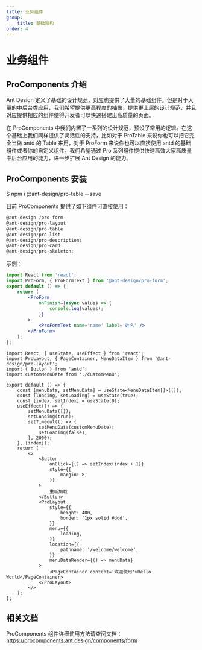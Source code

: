 ```yaml
---
title: 业务组件
group:
    title: 基础架构
order: 4
---
```


# 业务组件

## ProComponents 介绍

Ant Design 定义了基础的设计规范，对应也提供了大量的基础组件。但是对于大量的中后台类应用，我们希望提供更高程度的抽象，提供更上层的设计规范，并且对应提供相应的组件使得开发者可以快速搭建出高质量的页面。

在 ProComponents 中我们内置了一系列的设计规范，预设了常用的逻辑。在这个基础上我们同样提供了灵活性的支持，比如对于 ProTable 来说你也可以把它完全当做 antd 的 Table 来用，对于 ProForm 来说你也可以直接使用 antd 的基础组件或者你的自定义组件。我们希望通过 Pro 系列组件提供快速高效大家高质量中后台应用的能力，进一步扩展 Ant Design 的能力。

## ProComponents 安装

\$ npm i @ant-design/pro-table --save

目前 ProComponents 提供了如下组件可直接使用：

```js
@ant-design /pro-form
@ant-design/pro-layout
@ant-design/pro-table
@ant-design/pro-list
@ant-design/pro-descriptions
@ant-design/pro-card
@ant-design/pro-skeleton;
```

示例：

```jsx
import React from 'react';
import ProForm, { ProFormText } from '@ant-design/pro-form';
export default () => {
	return (
		<ProForm
			onFinish={async values => {
				console.log(values);
			}}
		>
			<ProFormText name='name' label='姓名' />
		</ProForm>
	);
};
```

```tsx
import React, { useState, useEffect } from 'react';
import ProLayout, { PageContainer, MenuDataItem } from '@ant-design/pro-layout';
import { Button } from 'antd';
import customMenuDate from './customMenu';

export default () => {
	const [menuData, setMenuData] = useState<MenuDataItem[]>([]);
	const [loading, setLoading] = useState(true);
	const [index, setIndex] = useState(0);
	useEffect(() => {
		setMenuData([]);
		setLoading(true);
		setTimeout(() => {
			setMenuData(customMenuDate);
			setLoading(false);
		}, 2000);
	}, [index]);
	return (
		<>
			<Button
				onClick={() => setIndex(index + 1)}
				style={{
					margin: 8,
				}}
			>
				重新加载
			</Button>
			<ProLayout
				style={{
					height: 400,
					border: '1px solid #ddd',
				}}
				menu={{
					loading,
				}}
				location={{
					pathname: '/welcome/welcome',
				}}
				menuDataRender={() => menuData}
			>
				<PageContainer content='欢迎使用'>Hello World</PageContainer>
			</ProLayout>
		</>
	);
};
```

## 相关文档

ProComponents 组件详细使用方法请查阅文档： https://procomponents.ant.design/components/form
